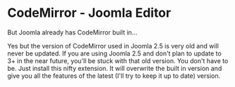 # CodeMirror - Joomla Editor

But Joomla already has CodeMirror built in...

Yes but the version of CodeMirror used in Joomla 2.5 is very old and will never be updated. If you are using Joomla 2.5 and don't plan to update to 3+ in the near future, you'll be stuck with that old version. You don't have to be. Just install this nifty extension. It will overwrite the built in version and give you all the features of the latest (I'll try to keep it up to date) version. 
